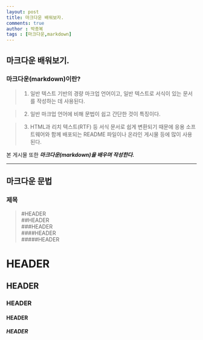 ```yaml
---
layout: post
title: 마크다운 배워보자.
comments: true
author : 박종복
tags : [마크다운,markdown]
---
```


## 마크다운 배워보기.
### 마크다운(markdown)이란?
> 1. 일반 텍스트 기반의 경량 마크업 언어이고, 일반 텍스트로 서식이 있는 문서를 작성하는 데 사용된다.

> 2. 일반 마크업 언어에 비해 문법이 쉽고 간단한 것이 특징이다.

> 3. HTML과 리치 텍스트(RTF) 등 서식 문서로 쉽게 변환되기 때문에 응용 소프트웨어와 함께 배포되는 README 파일이나 온라인 게시물 등에 많이 사용된다.

본 게시물 또한 ___마크다운(markdown)을 배우며 작성한다.___
***

## 마크다운 문법

### 제목
> #HEADER  
> ##HEADER    
> ###HEADER    
> ####HEADER    
> #####HEADER    

# HEADER  
## HEADER  
### HEADER  
#### HEADER  
##### HEADER  
